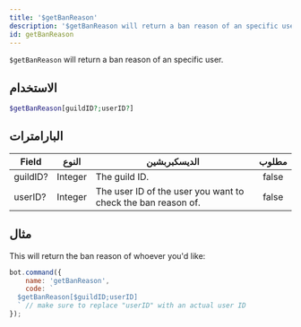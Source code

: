 ```yaml
---
title: '$getBanReason'
description: '$getBanReason will return a ban reason of an specific user.'
id: getBanReason
---
```


`$getBanReason` will return a ban reason of an specific user.

## الاستخدام

```php
$getBanReason[guildID?;userID?]
```

## البارامترات

| Field    | النوع   | الديسكبربشين                                                 | مطلوب |
| -------- | ------- | ------------------------------------------------------------ |:-----:|
| guildID? | Integer | The guild ID.                                                | false |
| userID?  | Integer | The user ID of the user you want to check the ban reason of. | false |

## مثال

This will return the ban reason of whoever you'd like:

```javascript
bot.command({
    name: 'getBanReason',
    code: `
  $getBanReason[$guildID;userID] 
  ` // make sure to replace "userID" with an actual user ID
});
```